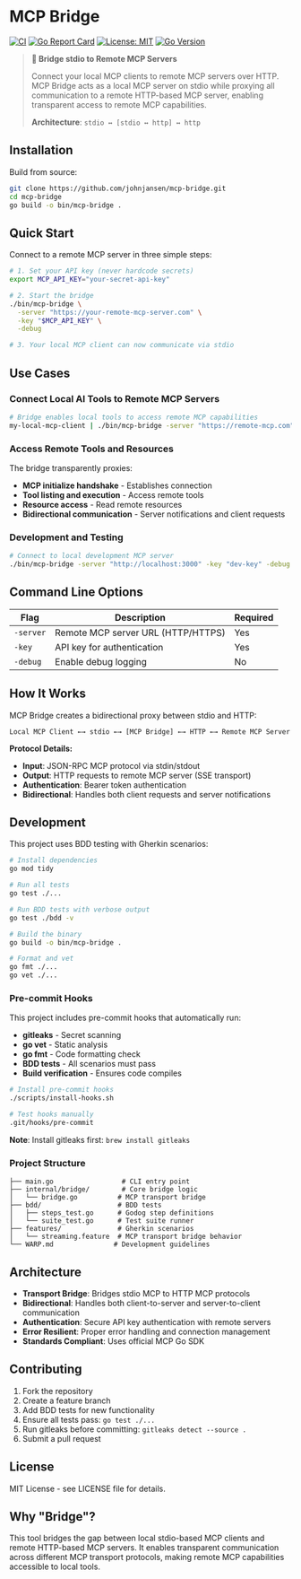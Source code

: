 # MCP Bridge

[![CI](https://github.com/johnjansen/mcp-bridge/workflows/CI/badge.svg)](https://github.com/johnjansen/mcp-bridge/actions)
[![Go Report Card](https://goreportcard.com/badge/github.com/johnjansen/mcp-bridge)](https://goreportcard.com/report/github.com/johnjansen/mcp-bridge)
[![License: MIT](https://img.shields.io/badge/License-MIT-yellow.svg)](https://opensource.org/licenses/MIT)
[![Go Version](https://img.shields.io/github/go-mod/go-version/johnjansen/mcp-bridge)](https://golang.org/)

> **🌉 Bridge stdio to Remote MCP Servers**
>
> Connect your local MCP clients to remote MCP servers over HTTP. MCP Bridge acts as a local MCP server on stdio while proxying all communication to a remote HTTP-based MCP server, enabling transparent access to remote MCP capabilities.
>
> **Architecture**: `stdio ↔ [stdio ↔ http] ↔ http`

## Installation

Build from source:

```bash
git clone https://github.com/johnjansen/mcp-bridge.git
cd mcp-bridge
go build -o bin/mcp-bridge .
```

## Quick Start

Connect to a remote MCP server in three simple steps:

```bash
# 1. Set your API key (never hardcode secrets)
export MCP_API_KEY="your-secret-api-key"

# 2. Start the bridge
./bin/mcp-bridge \
  -server "https://your-remote-mcp-server.com" \
  -key "$MCP_API_KEY" \
  -debug

# 3. Your local MCP client can now communicate via stdio
```

## Use Cases

### Connect Local AI Tools to Remote MCP Servers
```bash
# Bridge enables local tools to access remote MCP capabilities
my-local-mcp-client | ./bin/mcp-bridge -server "https://remote-mcp.com" -key "$API_KEY"
```

### Access Remote Tools and Resources
The bridge transparently proxies:
- **MCP initialize handshake** - Establishes connection
- **Tool listing and execution** - Access remote tools
- **Resource access** - Read remote resources  
- **Bidirectional communication** - Server notifications and client requests

### Development and Testing
```bash
# Connect to local development MCP server
./bin/mcp-bridge -server "http://localhost:3000" -key "dev-key" -debug
```

## Command Line Options

| Flag | Description | Required |
|------|-------------|----------|
| `-server` | Remote MCP server URL (HTTP/HTTPS) | Yes |
| `-key` | API key for authentication | Yes |
| `-debug` | Enable debug logging | No |

## How It Works

MCP Bridge creates a bidirectional proxy between stdio and HTTP:

```
Local MCP Client ←→ stdio ←→ [MCP Bridge] ←→ HTTP ←→ Remote MCP Server
```

**Protocol Details:**
- **Input**: JSON-RPC MCP protocol via stdin/stdout
- **Output**: HTTP requests to remote MCP server (SSE transport)
- **Authentication**: Bearer token authentication
- **Bidirectional**: Handles both client requests and server notifications

## Development

This project uses BDD testing with Gherkin scenarios:

```bash
# Install dependencies
go mod tidy

# Run all tests
go test ./...

# Run BDD tests with verbose output
go test ./bdd -v

# Build the binary
go build -o bin/mcp-bridge .

# Format and vet
go fmt ./...
go vet ./...
```

### Pre-commit Hooks

This project includes pre-commit hooks that automatically run:
- **gitleaks** - Secret scanning
- **go vet** - Static analysis
- **go fmt** - Code formatting check
- **BDD tests** - All scenarios must pass
- **Build verification** - Ensures code compiles

```bash
# Install pre-commit hooks
./scripts/install-hooks.sh

# Test hooks manually
.git/hooks/pre-commit
```

**Note**: Install gitleaks first: `brew install gitleaks`

### Project Structure

```
├── main.go                 # CLI entry point
├── internal/bridge/        # Core bridge logic
│   └── bridge.go          # MCP transport bridge
├── bdd/                   # BDD tests
│   ├── steps_test.go      # Godog step definitions
│   └── suite_test.go      # Test suite runner
├── features/              # Gherkin scenarios
│   └── streaming.feature  # MCP transport bridge behavior
└── WARP.md               # Development guidelines
```

## Architecture

- **Transport Bridge**: Bridges stdio MCP to HTTP MCP protocols
- **Bidirectional**: Handles both client-to-server and server-to-client communication
- **Authentication**: Secure API key authentication with remote servers
- **Error Resilient**: Proper error handling and connection management
- **Standards Compliant**: Uses official MCP Go SDK

## Contributing

1. Fork the repository
2. Create a feature branch
3. Add BDD tests for new functionality
4. Ensure all tests pass: `go test ./...`
5. Run gitleaks before committing: `gitleaks detect --source .`
6. Submit a pull request

## License

MIT License - see LICENSE file for details.

## Why "Bridge"?

This tool bridges the gap between local stdio-based MCP clients and remote HTTP-based MCP servers. It enables transparent communication across different MCP transport protocols, making remote MCP capabilities accessible to local tools.